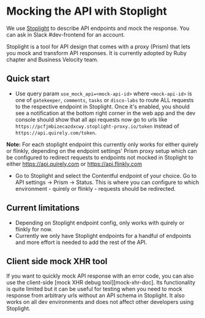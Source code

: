 Mocking the API with Stoplight
==============================

We use [Stoplight][stoplight] to describe API endpoints and mock the response.
You can ask in Slack #dev-frontend for an account.

Stoplight is a tool for API design that comes with a proxy (Prism) that lets
you mock and transform API responses. It is currently adopted by Ruby chapter
and Business Velocity team.

## Quick start

- Use query param `use_mock_api=<mock-api-id>` where `<mock-api-id>` is one
of `gatekeeper`, `comments`, `tasks` or `disco-labs` to route ALL requests
to the respective endpoint in Stoplight.
Once it's enabled, you should see a notification at the bottom right corner
in the web app and the dev console should show that all api requests now go
to urls like `https://pcfjmbizecazdxcwy.stoplight-proxy.io/token` instead
of `https://api.quirely.com/token`.

**Note:** For each stoplight endpoint this currently only works for either
quirely or flinkly, depending on the endpoint settings' Prism proxy setup
which can be configured to redirect requests to endpoints not mocked in
Stoplight to either https://api.quirely.com or https://api.flinkly.com

- Go to Stoplight and select the Contentful endpoint of your choice. Go to
API settings -> Prism -> Status. This is where you can configure to which
environment - quirely or flinkly - requests should be redirected.

## Current limitations

- Depending on Stoplight endpoint config, only works with quirely or flinkly
for now.
- Currently we only have Stoplight endpoints for a handful of endpoints and
more effort is needed to add the rest of the API.

## Client side mock XHR tool

If you want to quickly mock API response with an error code, you can also use
the client-side [mock XHR debug tool][mock-xhr-doc]. Its functionality is quite
limited but it can be useful for testing when you need to mock response from
arbitrary urls without an API schema in Stoplight. It also works on all dev
environments and does not affect other developers using Stoplight.


[stoplight]: https://stoplight.io/
